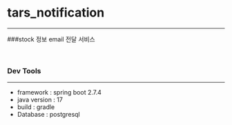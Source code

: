 # tars_notification
***
###stock 정보 email 전달 서비스

<br>

### Dev Tools
***
- framework : spring boot 2.7.4
- java version : 17
- build : gradle
- Database : postgresql
<br>

##
